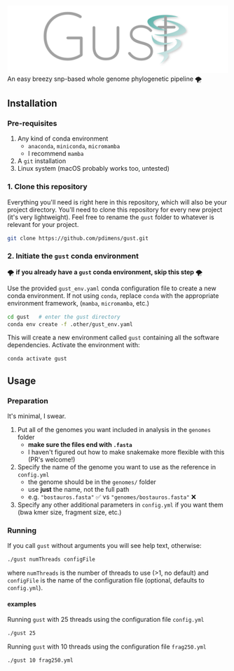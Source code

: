[![gust logo](.other/gust.svg)](https://github.com/pdimens/gust/blob/main/README.md#installation)
An easy breezy snp-based whole genome phylogenetic pipeline 🌪️

## Installation
### Pre-requisites
1. Any kind of conda environment 
    - `anaconda`, `miniconda`, `micromamba`
    - I recommend `mamba`
3. A `git` installation
4. Linux system (macOS probably works too, untested)

### 1. Clone this repository
Everything you'll need is right here in this repository, which will also be your project directory. You'll need to clone
this repository for every new project (it's very lightweight). Feel free to rename the `gust` folder to whatever is relevant for your project.
```bash
git clone https://github.com/pdimens/gust.git
```
### 2. Initiate the `gust` conda environment 
🌪️ **if you already have a `gust` conda environment, skip this step** 🌪️

Use the provided `gust_env.yaml` conda configuration file to create a new conda environment. If not using `conda`, replace `conda` with the appropriate environment framework, (`mamba`, `micromamba`, etc.)

```bash
cd gust   # enter the gust directory
conda env create -f .other/gust_env.yaml
```
This will create a new environment called `gust` containing all the software dependencies. Activate the environment with:
```bash
conda activate gust
```

## Usage
### Preparation
It's minimal, I swear.
1. Put all of the genomes you want included in analysis in the `genomes` folder
    - **make sure the files end with `.fasta`**
    - I haven't figured out how to make snakemake more flexible with this (PR's welcome!)
2. Specify the name of the genome you want to use as the reference in `config.yml`
    - the genome should be in the `genomes/` folder
    - use **just** the name, not the full path
    - e.g. `"bostauros.fasta"` ✅  vs `"genomes/bostauros.fasta"` ❌
3. Specify any other additional parameters in `config.yml` if you want them (bwa kmer size, fragment size, etc.)

### Running
If you call `gust` without arguments you will see help text, otherwise:
```bash
./gust numThreads configFile
```
where `numThreads` is the number of threads to use (>1, no default) and
`configFile` is the name of the configuration file (optional, defaults to `config.yml`).
#### examples
Running `gust` with 25 threads using the configuration file `config.yml`
```bash
./gust 25
```
Running `gust` with 10 threads using the configuration file `frag250.yml`
```bash
./gust 10 frag250.yml
```
